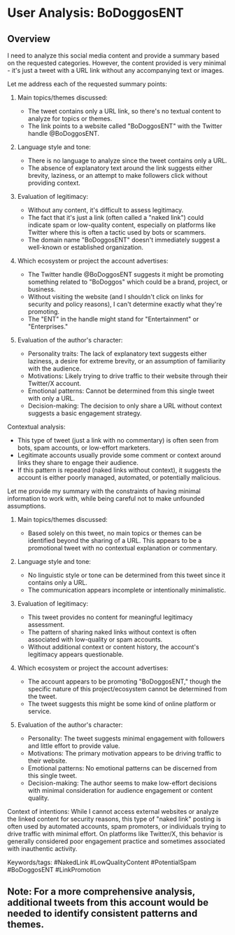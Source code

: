 # User Analysis: BoDoggosENT

## Overview

<think>
I need to analyze this social media content and provide a summary based on the requested categories. However, the content provided is very minimal - it's just a tweet with a URL link without any accompanying text or images.

Let me address each of the requested summary points:

1. Main topics/themes discussed:
   - The tweet contains only a URL link, so there's no textual content to analyze for topics or themes.
   - The link points to a website called "BoDoggosENT" with the Twitter handle @BoDoggosENT.

2. Language style and tone:
   - There is no language to analyze since the tweet contains only a URL.
   - The absence of explanatory text around the link suggests either brevity, laziness, or an attempt to make followers click without providing context.

3. Evaluation of legitimacy:
   - Without any content, it's difficult to assess legitimacy.
   - The fact that it's just a link (often called a "naked link") could indicate spam or low-quality content, especially on platforms like Twitter where this is often a tactic used by bots or scammers.
   - The domain name "BoDoggosENT" doesn't immediately suggest a well-known or established organization.

4. Which ecosystem or project the account advertises:
   - The Twitter handle @BoDoggosENT suggests it might be promoting something related to "BoDoggos" which could be a brand, project, or business.
   - Without visiting the website (and I shouldn't click on links for security and policy reasons), I can't determine exactly what they're promoting.
   - The "ENT" in the handle might stand for "Entertainment" or "Enterprises."

5. Evaluation of the author's character:
   - Personality traits: The lack of explanatory text suggests either laziness, a desire for extreme brevity, or an assumption of familiarity with the audience.
   - Motivations: Likely trying to drive traffic to their website through their Twitter/X account.
   - Emotional patterns: Cannot be determined from this single tweet with only a URL.
   - Decision-making: The decision to only share a URL without context suggests a basic engagement strategy.

Contextual analysis:
- This type of tweet (just a link with no commentary) is often seen from bots, spam accounts, or low-effort marketers.
- Legitimate accounts usually provide some comment or context around links they share to engage their audience.
- If this pattern is repeated (naked links without context), it suggests the account is either poorly managed, automated, or potentially malicious.

Let me provide my summary with the constraints of having minimal information to work with, while being careful not to make unfounded assumptions.
</think>

1. Main topics/themes discussed:
   - Based solely on this tweet, no main topics or themes can be identified beyond the sharing of a URL. This appears to be a promotional tweet with no contextual explanation or commentary.

2. Language style and tone:
   - No linguistic style or tone can be determined from this tweet since it contains only a URL.
   - The communication appears incomplete or intentionally minimalistic.

3. Evaluation of legitimacy:
   - This tweet provides no content for meaningful legitimacy assessment.
   - The pattern of sharing naked links without context is often associated with low-quality or spam accounts.
   - Without additional context or content history, the account's legitimacy appears questionable.

4. Which ecosystem or project the account advertises:
   - The account appears to be promoting "BoDoggosENT," though the specific nature of this project/ecosystem cannot be determined from the tweet.
   - The tweet suggests this might be some kind of online platform or service.

5. Evaluation of the author's character:
   - Personality: The tweet suggests minimal engagement with followers and little effort to provide value.
   - Motivations: The primary motivation appears to be driving traffic to their website.
   - Emotional patterns: No emotional patterns can be discerned from this single tweet.
   - Decision-making: The author seems to make low-effort decisions with minimal consideration for audience engagement or content quality.

Context of intentions:
While I cannot access external websites or analyze the linked content for security reasons, this type of "naked link" posting is often used by automated accounts, spam promoters, or individuals trying to drive traffic with minimal effort. On platforms like Twitter/X, this behavior is generally considered poor engagement practice and sometimes associated with inauthentic activity.

Keywords/tags:
#NakedLink #LowQualityContent #PotentialSpam #BoDoggosENT #LinkPromotion

Note: For a more comprehensive analysis, additional tweets from this account would be needed to identify consistent patterns and themes.
---
